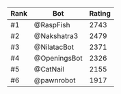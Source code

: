 Rank|Bot|Rating
---|---|---
#1|@RaspFish|2743
#2|@Nakshatra3|2479
#3|@NilatacBot|2371
#4|@OpeningsBot|2326
#5|@CatNail|2155
#6|@pawnrobot|1917
